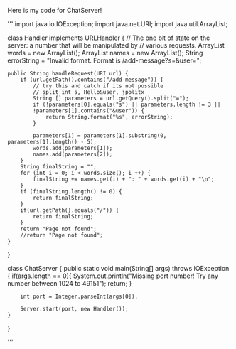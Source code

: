 Here is my code for ChatServer!

'''
import java.io.IOException;
import java.net.URI;
import java.util.ArrayList; 

class Handler implements URLHandler {
    // The one bit of state on the server: a number that will be manipulated by
    // various requests.
    ArrayList<String> words = new ArrayList<String>();
    ArrayList<String> names = new ArrayList<String>();
    String errorString = 
    "Invalid format. Format is /add-message?s=<string>&user=<string>";

    public String handleRequest(URI url) {
        if (url.getPath().contains("/add-message")) {
            // try this and catch if its not possible
            // split int s, Hello&user, jpolitx
            String [] parameters = url.getQuery().split("=");
            if (!parameters[0].equals("s") || parameters.length != 3 || 
            !parameters[1].contains("&user")) {
                return String.format("%s", errorString);
            }
            
            parameters[1] = parameters[1].substring(0, parameters[1].length() - 5);
            words.add(parameters[1]);
            names.add(parameters[2]);
        }
        String finalString = "";
        for (int i = 0; i < words.size(); i ++) {
            finalString += names.get(i) + ": " + words.get(i) + "\n";
        }
        if (finalString.length() != 0) {
            return finalString;
        }
        if(url.getPath().equals("/")) {
            return finalString;
        }
        return "Page not found";
        //return "Page not found";
    }
}

class ChatServer {
    public static void main(String[] args) throws IOException {
        if(args.length == 0){
            System.out.println("Missing port number! Try any number between 1024 to 49151");
            return;
        }

        int port = Integer.parseInt(args[0]);

        Server.start(port, new Handler());
    }
}

'''
